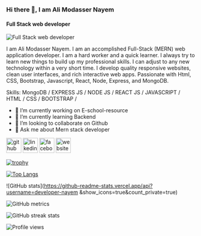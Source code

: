 ### Hi there 👋, I am Ali Modasser Nayem 
#### Full Stack web developer 
![Full Stack web developer ](https://arturssmirnovs.github.io/github-profile-readme-generator/images/banner.png)

I am Ali Modasser Nayem. I am an accomplished Full-Stack (MERN) web application developer. I am a hard worker and a quick learner. I always try to learn new things to build up my professional skills. I can adjust to any new technology within a very short time. I develop quality responsive websites, clean user interfaces, and rich interactive web apps. Passionate with Html, CSS, Bootstrap, Javascript, React, Node, Express, and MongoDB.

Skills:   MongoDB / EXPRESS JS / NODE JS / REACT JS / JAVASCRIPT / HTML / CSS / BOOTSTRAP / 

- 🔭 I’m currently working on E-school-resource 
- 🌱 I’m currently learning Backend 
- 👯 I’m looking to collaborate on Github  
- 💬 Ask me about Mern stack developer  


[<img src='https://cdn.jsdelivr.net/npm/simple-icons@3.0.1/icons/github.svg' alt='github' height='40'>](https://github.com/developer-nayem )  [<img src='https://cdn.jsdelivr.net/npm/simple-icons@3.0.1/icons/linkedin.svg' alt='linkedin' height='40'>](https://www.linkedin.com/in/https://www.linkedin.com/in/alimodassernayem/)  [<img src='https://cdn.jsdelivr.net/npm/simple-icons@3.0.1/icons/facebook.svg' alt='facebook' height='40'>](https://www.facebook.com/https://www.facebook.com/mdalimodasser.nayem)  [<img src='https://cdn.jsdelivr.net/npm/simple-icons@3.0.1/icons/icloud.svg' alt='website' height='40'>](https://www.facebook.com/mdalimodasser.nayem)  

[![trophy](https://github-profile-trophy.vercel.app/?username=developer-nayem )](https://github.com/ryo-ma/github-profile-trophy)

[![Top Langs](https://github-readme-stats.vercel.app/api/top-langs/?username=developer-nayem )](https://github.com/anuraghazra/github-readme-stats)

![GitHub stats](https://github-readme-stats.vercel.app/api?username=developer-nayem &show_icons=true&count_private=true)  

![GitHub metrics](https://metrics.lecoq.io/developer-nayem )  

![GitHub streak stats](https://github-readme-streak-stats.herokuapp.com/?user=developer-nayem )  

![Profile views](https://gpvc.arturio.dev/developer-nayem )

